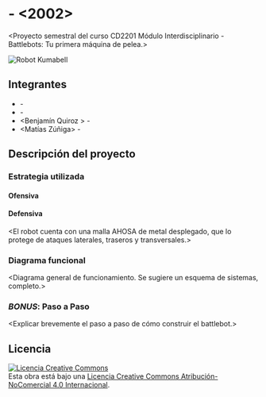 # <Kumabots> - <2002>
<Proyecto semestral del curso CD2201 Módulo Interdisciplinario - Battlebots: Tu primera máquina de pelea.>

![Robot Kumabell](/multimedia/Foto_Kumabell.png)



## Integrantes
- <Tomas Nazar> - <FCFM>
- <Valentina Trujillo> - <FCFM>
- <Benjamín Quiroz > - <FCFM>
- <Matías Zúñiga> - <FCFM>


## Descripción del proyecto

### Estrategia utilizada
#### Ofensiva
<El arma consta de un cilindro hueco de metal que gira hacia adentro. El cilindro tiene pernos atornillados por el exterior. El ataque es frontal y al choque>

#### Defensiva
<El robot cuenta con una malla AHOSA de metal desplegado, que lo protege de ataques laterales, traseros y transversales.>

### Diagrama funcional
<Diagrama general de funcionamiento. Se sugiere un esquema de sistemas, completo.>

### *BONUS*: Paso a Paso
<Explicar brevemente el paso a paso de cómo construir el battlebot.>

## Licencia
<a rel="license" href="http://creativecommons.org/licenses/by-nc/4.0/"><img alt="Licencia Creative Commons" style="border-width:0" src="https://i.creativecommons.org/l/by-nc/4.0/88x31.png" /></a><br />Esta obra está bajo una <a rel="license" href="http://creativecommons.org/licenses/by-nc/4.0/">Licencia Creative Commons Atribución-NoComercial 4.0 Internacional</a>.
